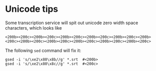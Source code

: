 # Unicode tips

Some transcription service will spit out unicode zero width space characters, which looks like

    <200b><200c><200b><200c><200b><200c><200b><200c><200b><200c><200b><200c><200b><200c><200b><200c><200b><200c><200b><200c><200b><200c>

The following `sed` command will fix it:

    gsed -i 's/\xe2\x80\x8b//g' *.srt  #<200b>
    gsed -i 's/\xe2\x80\x8c//g' *.srt  #<200c>
